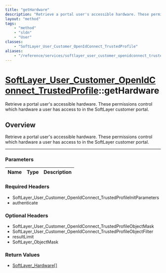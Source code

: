 ```yaml
---
title: "getHardware"
description: "Retrieve a portal user's accessible hardware. These permissions control which hardware a user has access to in the SoftL... "
layout: "method"
tags:
    - "method"
    - "sldn"
    - "User"
classes:
    - "SoftLayer_User_Customer_OpenIdConnect_TrustedProfile"
aliases:
    - "/reference/services/softlayer_user_customer_openidconnect_trustedprofile/getHardware"
---
```

# [SoftLayer_User_Customer_OpenIdConnect_TrustedProfile](/reference/services/SoftLayer_User_Customer_OpenIdConnect_TrustedProfile)::getHardware

Retrieve a portal user's accessible hardware. These permissions control which hardware a user has access to in the SoftLayer customer portal.


## Overview 
Retrieve a portal user's accessible hardware. These permissions control which hardware a user has access to in the SoftLayer customer portal.

-----

### Parameters 
|Name | Type | Description |
| --- | --- | --- |


### Required Headers
* SoftLayer_User_Customer_OpenIdConnect_TrustedProfileInitParameters
* authenticate


### Optional Headers
* SoftLayer_User_Customer_OpenIdConnect_TrustedProfileObjectMask
* SoftLayer_User_Customer_OpenIdConnect_TrustedProfileObjectFilter
* resultLimit
* SoftLayer_ObjectMask

### Return Values
* <a href='/reference/datatypes/SoftLayer_Hardware'>SoftLayer_Hardware[] </a>




